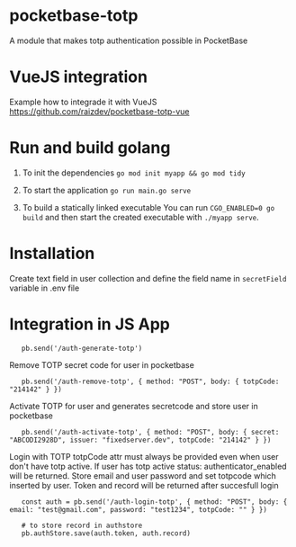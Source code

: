 # pocketbase-totp
A module that makes totp authentication possible in PocketBase

# VueJS integration
Example how to integrade it with VueJS
https://github.com/raizdev/pocketbase-totp-vue


# Run and build golang
1. To init the dependencies
   ``go mod init myapp && go mod tidy``
   
3. To start the application
   ``go run main.go serve``
   
5. To build a statically linked executable
   You can run ``CGO_ENABLED=0 go build`` and then start the created executable with ``./myapp serve``.

# Installation
Create text field in user collection and define the field name in ``secretField`` variable in .env file

# Integration in JS App
````
   pb.send('/auth-generate-totp')
````

Remove TOTP secret code for user in pocketbase

````
   pb.send('/auth-remove-totp', { method: "POST", body: { totpCode: "214142" } })
````

Activate TOTP for user and generates secretcode and store user in pocketbase

````
   pb.send('/auth-activate-totp', { method: "POST", body: { secret: "ABCODI2928D", issuer: "fixedserver.dev", totpCode: "214142" } })
````

Login with TOTP
   totpCode attr must always be provided even when user don't have totp active.
   If user has totp active status: authenticator_enabled will be returned.
   Store email and user password and set totpcode which inserted by user.
   Token and record will be returned after succesfull login

````
   const auth = pb.send('/auth-login-totp', { method: "POST", body: { email: "test@gmail.com", password: "test1234", totpCode: "" } })

   # to store record in authstore
   pb.authStore.save(auth.token, auth.record)
````
